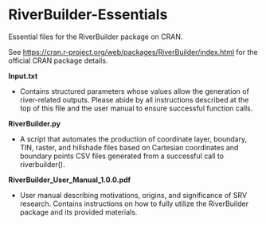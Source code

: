 # RiverBuilder-Essentials
Essential files for the RiverBuilder package on CRAN.

See https://cran.r-project.org/web/packages/RiverBuilder/index.html for the official CRAN package details.

**Input.txt**

* Contains structured parameters whose values allow the generation of river-related outputs. Please abide by all instructions described at the top of this file and the user manual to ensure successful function calls.

**RiverBuilder.py**

* A script that automates the production of coordinate layer, boundary, TIN, raster, and hillshade files based on Cartesian coordinates and boundary points CSV files generated from a successful call to riverbuilder().

**RiverBuilder_User_Manual_1.0.0.pdf**

* User manual describing motivations, origins, and significance of SRV research. Contains instructions on how to fully utilize the RiverBuilder package and its provided materials.